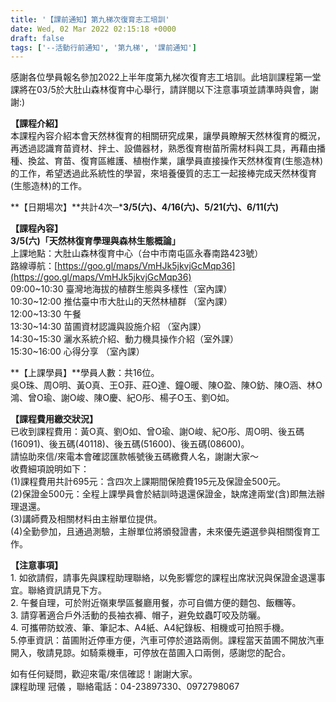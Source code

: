 ```yaml
---
title: '【課前通知】第九梯次復育志工培訓'
date: Wed, 02 Mar 2022 02:15:18 +0000
draft: false
tags: ['--活動行前通知', '第九梯', '課前通知']
---
```


感謝各位學員報名參加2022上半年度第九梯次復育志工培訓。此培訓課程第一堂課將在03/5於大肚山森林復育中心舉行，請詳閱以下注意事項並請準時與會，謝謝:)

**【課程介紹】**  
本課程內容介紹本會天然林復育的相關研究成果，讓學員瞭解天然林復育的概況，再透過認識育苗資材、拌土、設備器材，熟悉復育樹苗所需材料與工具，再藉由播種、換盆、育苗、復育區維護、植樹作業，讓學員直接操作天然林復育(生態造林)的工作，希望透過此系統性的學習，來培養優質的志工一起接棒完成天然林復育(生態造林)的工作。

**【日期場次】**共計4次─\***3/5(六)、4/16(六)、5/21(六)、6/11(六)**

**【課程內容】**  
**3/5(六)「天然林復育學理與森林生態概論」**  
上課地點：大肚山森林復育中心（台中市南屯區永春南路423號）  
路線導航：[https://goo.gl/maps/VmHJk5jkvjGcMqp36](https://goo.gl/maps/VmHJk5jkvjGcMqp36)  
09:00~10:30 臺灣地海拔的植群生態與多樣性（室內課）  
10:30~12:00 推估臺中市大肚山的天然林植群 （室內課）  
12:00~13:30 午餐  
13:30~14:30 苗圃資材認識與設施介紹 （室內課）  
14:30~15:30 灑水系統介紹、動力機具操作介紹（室外課）  
15:30~16:00 心得分享 （室內課）

**【上課學員】**學員人數：共16位。  
吳O珠、周O明、黃O真、王O菲、莊O達、鐘O暖、陳O盈、陳O鈁、陳O涵、林O鴻、曾O瑜、謝O峻、陳O慶、紀O彤、楊子O玉、劉O如。

**【課程費用繳交狀況】**  
已收到課程費用：黃O真、劉O如、曾O瑜、謝O峻、紀O彤、周O明、後五碼(16091)、後五碼(40118)、後五碼(51600)、後五碼(08600)。  
請協助來信/來電本會確認匯款帳號後五碼繳費人名，謝謝大家～  
收費細項說明如下：  
(1)課程費用共計695元：含四次上課期間保險費195元及保證金500元。  
(2)保證金500元：全程上課學員會於結訓時退還保證金，缺席達兩堂(含)即無法辦理退還。  
(3)講師費及相關材料由主辦單位提供。  
(4)全勤參加，且通過測驗，主辦單位將頒發證書，未來優先遴選參與相關復育工作。

**【注意事項】**  
1\. 如欲請假，請事先與課程助理聯絡，以免影響您的課程出席狀況與保證金退還事宜。聯絡資訊請見下方。  
2\. 午餐自理，可於附近嶺東學區餐廳用餐，亦可自備方便的麵包、飯糰等。  
3\. 請穿著適合戶外活動的長袖衣褲、帽子，避免蚊蟲叮咬及防曬。  
4\. 可攜帶防蚊液、筆、筆記本、A4紙、A4紀錄板、相機或可拍照手機。  
5.停車資訊：苗圃附近停車方便，汽車可停於道路兩側。課程當天苗圃不開放汽車開入，敬請見諒。如騎乘機車，可停放在苗圃入口兩側，感謝您的配合。

如有任何疑問，歡迎來電/來信確認！謝謝大家。  
課程助理 冠儀 ，聯絡電話：04-23897330、0972798067